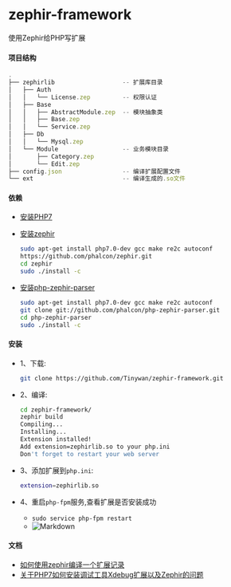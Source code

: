 # zephir-framework
使用Zephir给PHP写扩展

####   项目结构 <a name="目录结构" />

```javascript
.
├── zephirlib                   -- 扩展库目录
│   ├── Auth
│   │   └── License.zep         -- 权限认证
│   ├── Base
│   │   ├── AbstractModule.zep  -- 模块抽象类
│   │   ├── Base.zep
│   │   └── Service.zep
│   ├── Db
│   │   └── Mysql.zep
│   └── Module                  -- 业务模块目录
│       ├── Category.zep
│       └── Edit.zep            
├── config.json                 -- 编译扩展配置文件
└── ext                         -- 编译生成的.so文件

```  

####  依赖 <a name="编译环境" />
+   [安装PHP7](http://www.cnblogs.com/tinywan/p/6607395.html)
+   [安装zephir](https://github.com/phalcon/zephir)

    ```bash
    sudo apt-get install php7.0-dev gcc make re2c autoconf
    https://github.com/phalcon/zephir.git
    cd zephir
    sudo ./install -c
    ```
+   [安装php-zephir-parser](https://github.com/phalcon/php-zephir-parser)

    ```bash
    sudo apt-get install php7.0-dev gcc make re2c autoconf
    git clone git://github.com/phalcon/php-zephir-parser.git
    cd php-zephir-parser
    sudo ./install -c
    ```
####  安装 <a name="如何编译" />
+   1、下载:

    ```bash
    git clone https://github.com/Tinywan/zephir-framework.git
    ```
+   2、编译:

    ```bash
    cd zephir-framework/
    zephir build
    Compiling...
    Installing...
    Extension installed!
    Add extension=zephirlib.so to your php.ini
    Don't forget to restart your web server
    ```
+   3、添加扩展到`php.ini`:

    ```bash
    extension=zephirlib.so
    ```  
+   4、重启`php-fpm`服务,查看扩展是否安装成功
    +   `sudo service php-fpm restart` 
    +  ![Markdown](https://github.com/Tinywan/zephir-framework/blob/master/file/zephir_config_file1.png)  
####  文档
+   [如何使用zephir编译一个扩展记录](http://www.cnblogs.com/tinywan/p/7753456.html) 
+   [关于PHP7如何安装调试工具Xdebug扩展以及Zephir的问题](http://www.cnblogs.com/tinywan/p/7447958.html) 
